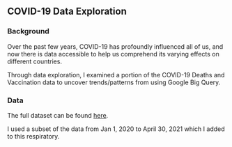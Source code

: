 ## COVID-19 Data Exploration 

### Background 
Over the past few years, COVID-19 has profoundly influenced all of us, and now there is data accessible to help us comprehend its varying effects on different countries.

Through data exploration, I examined a portion of the COVID-19 Deaths and Vaccination data to uncover trends/patterns from using Google Big Query. 

### Data

The full dataset can be found [here](https://ourworldindata.org/covid-deaths). 

I used a subset of the data from Jan 1, 2020 to April 30, 2021 which I added to this respiratory. 


